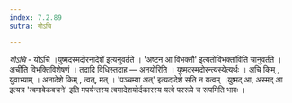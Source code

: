 ```yaml
---
index: 7.2.89
sutra: योऽचि

---
```

_योऽचि_ - योऽचि ।युष्मदस्मदोरनादेशे॑ इत्यनुवर्तते । 'अष्टन आ विभक्तौ' इत्यतोविभक्ता॑विति चानुवर्तते ।अची॑ति विभक्तिविशेषणं । तदादि विधिस्तदाह — अनयोरिति । युष्मदस्मदोरन्त्यस्येत्यर्थः । अचि किम् , युवाभ्याम् । अनादेशे किम् , त्वत्, मत् । 'पञ्चम्या अत्' इत्यदादेशे सति न यत्वम् ।युष्मद् आ, अस्मद् आ इत्यत्र 'त्वमावेकवचने' इति मपर्यन्तस्य त्वमादेशयोर्दकारस्य यत्वे पररूपे च रूपमिति भावः । 